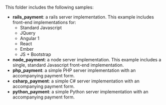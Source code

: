 
This folder includes the following samples:

* __rails_payment__: a rails server implementation. This example includes front-end
implementations for:
    * Standard Javascript
    * JQuery
    * Angular 1
    * React
    * Ember
    * JS + Bootstrap
* __node_payment__: a node server implementation. This example includes a single,
standard Javascript front-end implementation.
* __php_payment__: a simple PHP server implementation with an accompanying payment
form.
* __csharp_payment__: a simple C# server implementation with an accompanying payment
form.
* __python_payment__: a simple Python server implementation with an accompanying payment
form.

